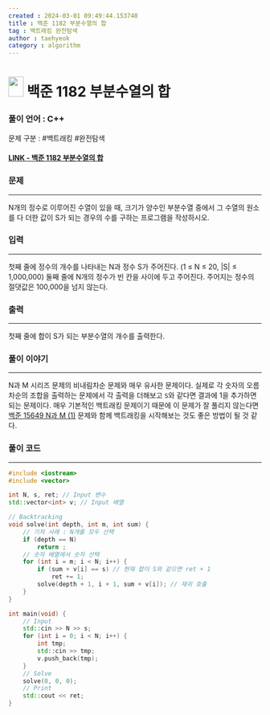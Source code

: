 ```yaml
---
created : 2024-03-01 09:49:44.153740
title : 백준 1182 부분수열의 합
tag : 백트래킹 완전탐색 
author : taehyeok
category : algorithm
---
```

# <img src="https://d2gd6pc034wcta.cloudfront.net/tier/9.svg" width="30" height="40"> 백준 1182 부분수열의 합

### 풀이 언어 : C++

문제 구분 : #백트래킹 #완전탐색 
#### [LINK - 백준 1182 부분수열의 합](https://www.acmicpc.net/problem/1182)

### 문제

<hr>


N개의 정수로 이루어진 수열이 있을 때, 크기가 양수인 부분수열 중에서 그 수열의 원소를 다 더한 값이 S가 되는 경우의 수를 구하는 프로그램을 작성하시오.
### 입력

<hr>


첫째 줄에 정수의 개수를 나타내는 N과 정수 S가 주어진다. (1 ≤ N ≤ 20, |S| ≤ 1,000,000) 둘째 줄에 N개의 정수가 빈 칸을 사이에 두고 주어진다. 주어지는 정수의 절댓값은 100,000을 넘지 않는다.
### 출력

<hr>


첫째 줄에 합이 S가 되는 부분수열의 개수를 출력한다.
### 풀이 이야기

<hr>


N과 M 시리즈 문제의 비내림차순 문제와 매우 유사한 문제이다. 실제로 각 숫자의 오름차순의 조합을 출력하는 문제에서 각 출력을 더해보고 `S`와 같다면 결과에 1을 추가하면 되는 문제이다. 매우 기본적인 백트래킹 문제이기 때문에 이 문제가 잘 풀리지 않는다면 [백준 15649 N과 M (1)](./15649.md) 문제와 함께 백트래킹을 시작해보는 것도 좋은 방법이 될 것 같다.
### 풀이 코드

<hr>


``` c++
#include <iostream>
#include <vector>

int N, s, ret; // Input 변수
std::vector<int> v; // Input 배열

// Backtracking
void solve(int depth, int m, int sum) {
	// 기저 사례 : N개를 모두 선택
	if (depth == N)
		return ;
	// 숫자 배열에서 숫자 선택
	for (int i = m; i < N; i++) {
		if (sum + v[i] == s) // 현재 합이 S와 같으면 ret + 1
			ret += 1;
		solve(depth + 1, i + 1, sum + v[i]); // 재귀 호출
	}
}

int main(void) {
	// Input
	std::cin >> N >> s;
	for (int i = 0; i < N; i++) {
		int tmp;
		std::cin >> tmp;
		v.push_back(tmp);
	}
	// Solve
	solve(0, 0, 0);
	// Print
	std::cout << ret;
}
```


